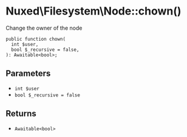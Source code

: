 # Nuxed\\Filesystem\\Node::chown()




Change the owner of the node




``` Hack
public function chown(
  int $user,
  bool $_recursive = false,
): Awaitable<bool>;
```




## Parameters




+ ` int $user `
+ ` bool $_recursive = false `




## Returns




* ` Awaitable<bool> `